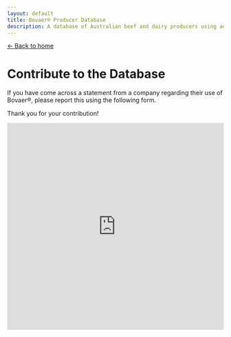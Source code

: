 ```yaml
---
layout: default
title: Bovaer® Producer Database
description: A database of Australian beef and dairy producers using and not using Bovaer®
---
```


[← Back to home](https://lachlanwintourzg.github.io/bovaer-producer-database/)

# Contribute to the Database

If you have come across a statement from a company regarding their use of Bovaer®, please report this using the following form.

Thank you for your contribution!

<iframe width="640px" height="480px" src="https://forms.office.com/Pages/ResponsePage.aspx?id=HXdwl-g8CkCb10sUkKA3DPURv1u92qJIpwDehMD1AalUNTI1Qkw0VVlORUxSNjJBSDlOMENKWFRLWC4u&embed=true" frameborder="0" marginwidth="0" marginheight="0" style="border: none; max-width:100%; max-height:100vh" allowfullscreen webkitallowfullscreen mozallowfullscreen msallowfullscreen> </iframe>